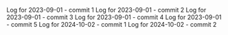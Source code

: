 Log for 2023-09-01 - commit 1
Log for 2023-09-01 - commit 2
Log for 2023-09-01 - commit 3
Log for 2023-09-01 - commit 4
Log for 2023-09-01 - commit 5
Log for 2024-10-02 - commit 1
Log for 2024-10-02 - commit 2
